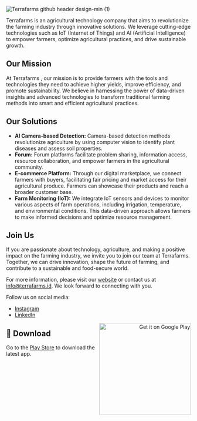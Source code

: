 ![Terrafarms github header design-min (1)](https://github.com/Terrafarms/.github/assets/66078837/c65a6b29-2db8-4ddf-85dd-e3a33ff2a7eb)


Terrafarms is an agricultural technology company that aims to revolutionize the farming industry through innovative solutions. We leverage cutting-edge technologies such as IoT (Internet of Things) and AI (Artificial Intelligence) to empower farmers, optimize agricultural practices, and drive sustainable growth.

## Our Mission

At Terrafarms
, our mission is to provide farmers with the tools and technologies they need to achieve higher yields, improve efficiency, and promote sustainability. We believe in harnessing the power of data-driven insights and advanced technologies to transform traditional farming methods into smart and efficient agricultural practices.

## Our Solutions

- **AI Camera-based Detection:** Camera-based detection methods revolutionize agriculture by using computer vision to identify plant diseases and assess soil properties.
- **Forum:** Forum platforms facilitate problem sharing, information access, resource collaboration, and empower farmers in the agricultural community.
- **E-commerce Platform:** Through our digital marketplace, we connect farmers with buyers, facilitating fair pricing and market access for their agricultural produce. Farmers can showcase their products and reach a broader customer base.
- **Farm Monitoring (IoT):** We integrate IoT sensors and devices to monitor various aspects of farm operations, including irrigation, temperature, and environmental conditions. This data-driven approach allows farmers to make informed decisions and optimize resource management.

## Join Us

If you are passionate about technology, agriculture, and making a positive impact on the farming industry, we invite you to join our team at Terrafarms. Together, we can drive innovation, shape the future of farming, and contribute to a sustainable and food-secure world.

For more information, please visit our [website](https://terrafarms.id) or contact us at [info@terrafarms.id](mailto:info@terrafarms.id). We look forward to connecting with you.

Follow us on social media:

- [Instagram](https://instagram.com/terrafarms.id)
- [LinkedIn](https://www.linkedin.com/company/terrafarms.id)



<a align="right" href='https://play.google.com/store/apps/details?id=com.terrafarms.terrafarms&pcampaignid=pcampaignidMKT-Other-global-all-co-prtnr-py-PartBadge-Mar2515-1'><img align="right" width="250" alt='Get it on Google Play' src='https://play.google.com/intl/en_us/badges/static/images/badges/en_badge_web_generic.png'/></a>

## :calling: Download
Go to the [Play Store](https://play.google.com/store/apps/details?id=com.terrafarms.terrafarms) to download the latest app.


